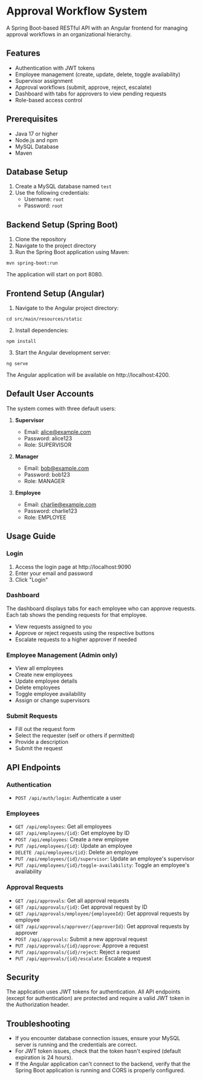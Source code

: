 # Approval Workflow System

A Spring Boot-based RESTful API with an Angular frontend for managing approval workflows in an organizational hierarchy.

## Features

- Authentication with JWT tokens
- Employee management (create, update, delete, toggle availability)
- Supervisor assignment
- Approval workflows (submit, approve, reject, escalate)
- Dashboard with tabs for approvers to view pending requests
- Role-based access control

## Prerequisites

- Java 17 or higher
- Node.js and npm
- MySQL Database
- Maven

## Database Setup

1. Create a MySQL database named `test`
2. Use the following credentials:
   - Username: `root`
   - Password: `root`

## Backend Setup (Spring Boot)

1. Clone the repository
2. Navigate to the project directory
3. Run the Spring Boot application using Maven:

```
mvn spring-boot:run
```

The application will start on port 8080.

## Frontend Setup (Angular)

1. Navigate to the Angular project directory:

```
cd src/main/resources/static
```

2. Install dependencies:

```
npm install
```

3. Start the Angular development server:

```
ng serve
```

The Angular application will be available on http://localhost:4200.

## Default User Accounts

The system comes with three default users:

1. **Supervisor**
   - Email: alice@example.com
   - Password: alice123
   - Role: SUPERVISOR

2. **Manager**
   - Email: bob@example.com
   - Password: bob123
   - Role: MANAGER

3. **Employee**
   - Email: charlie@example.com
   - Password: charlie123
   - Role: EMPLOYEE

## Usage Guide

### Login

1. Access the login page at http://localhost:9090
2. Enter your email and password
3. Click "Login"

### Dashboard

The dashboard displays tabs for each employee who can approve requests. Each tab shows the pending requests for that employee.

- View requests assigned to you
- Approve or reject requests using the respective buttons
- Escalate requests to a higher approver if needed

### Employee Management (Admin only)

- View all employees
- Create new employees
- Update employee details
- Delete employees
- Toggle employee availability
- Assign or change supervisors

### Submit Requests

- Fill out the request form
- Select the requester (self or others if permitted)
- Provide a description
- Submit the request

## API Endpoints

### Authentication

- `POST /api/auth/login`: Authenticate a user

### Employees

- `GET /api/employees`: Get all employees
- `GET /api/employees/{id}`: Get employee by ID
- `POST /api/employees`: Create a new employee
- `PUT /api/employees/{id}`: Update an employee
- `DELETE /api/employees/{id}`: Delete an employee
- `PUT /api/employees/{id}/supervisor`: Update an employee's supervisor
- `PUT /api/employees/{id}/toggle-availability`: Toggle an employee's availability

### Approval Requests

- `GET /api/approvals`: Get all approval requests
- `GET /api/approvals/{id}`: Get approval request by ID
- `GET /api/approvals/employee/{employeeId}`: Get approval requests by employee
- `GET /api/approvals/approver/{approverId}`: Get approval requests by approver
- `POST /api/approvals`: Submit a new approval request
- `PUT /api/approvals/{id}/approve`: Approve a request
- `PUT /api/approvals/{id}/reject`: Reject a request
- `PUT /api/approvals/{id}/escalate`: Escalate a request

## Security

The application uses JWT tokens for authentication. All API endpoints (except for authentication) are protected and require a valid JWT token in the Authorization header.

## Troubleshooting

- If you encounter database connection issues, ensure your MySQL server is running and the credentials are correct.
- For JWT token issues, check that the token hasn't expired (default expiration is 24 hours).
- If the Angular application can't connect to the backend, verify that the Spring Boot application is running and CORS is properly configured. 

